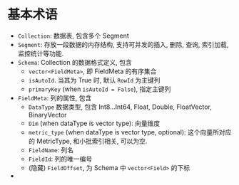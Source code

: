 # 基本术语

- `Collection`: 数据表, 包含多个 Segment
- `Segment`: 存放一段数据的内存结构, 支持可并发的插入, 删除, 查询, 索引加载, 监控统计等功能. 
- `Schema`: Collection 的数据格式定义, 包含
  - `vector<FieldMeta>`, 即 FieldMeta 的有序集合
  - `isAutoId`. 当其为 True 时, 默认 `RowId` 为主键列
  - `primaryKey` (when `isAutoId = False`), 指定主键列
- `FieldMeta`: 列的属性, 包含
  - `DataType` 数据类型, 包含 Int8...Int64, Float, Double, FloatVector, BinaryVector
  - `Dim` (when dataType is vector type): 向量维度
  - `metric_type` (when dataType is vector type, optional): 这个向量所对应的 MetricType, 和小批索引相关, 可以为空. 
  - `FieldName`: 列名
  - `FieldId`: 列的唯一编号
  - (隐藏) `FieldOffset`, 为 Schema 中 `vector<Field>` 的下标
-  